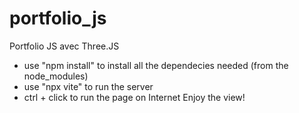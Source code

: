 # portfolio_js
Portfolio JS avec Three.JS

- use "npm install" to install all the dependecies needed (from the node_modules)
- use "npx vite" to run the server
- ctrl + click to run the page on Internet
Enjoy the view!

